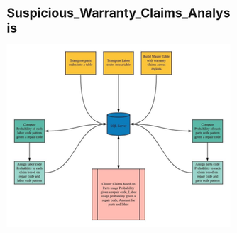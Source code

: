 # Suspicious_Warranty_Claims_Analysis

![alt text](https://github.com/pnagula/Suspicious_Warranty_Claims_Analysis/blob/master/Warranty_Claims_Clustering.jpeg)
